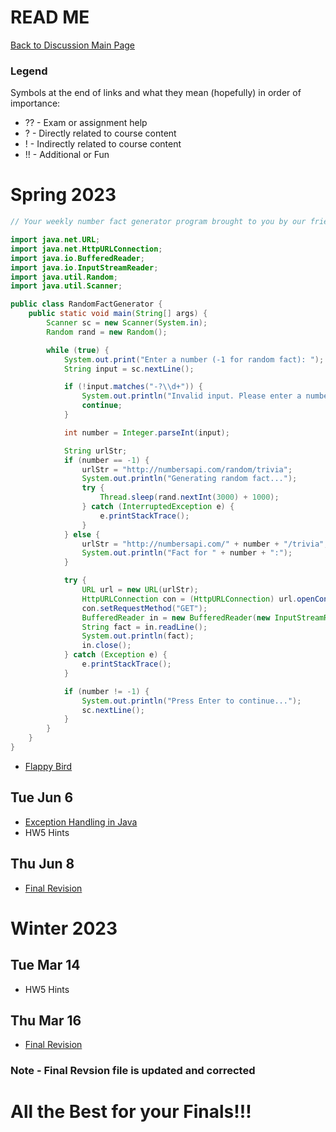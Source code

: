 # READ ME
[Back to Discussion Main Page](https://github.com/TejasViswa/PIC20A_Disc)
### Legend
Symbols at the end of links and what they mean (hopefully) in order of importance:
- ?? - Exam or assignment help
- ? - Directly related to course content
- ! - Indirectly related to course content
- !! - Additional or Fun

# Spring 2023
```java
// Your weekly number fact generator program brought to you by our friend ChatGPT

import java.net.URL;
import java.net.HttpURLConnection;
import java.io.BufferedReader;
import java.io.InputStreamReader;
import java.util.Random;
import java.util.Scanner;

public class RandomFactGenerator {
    public static void main(String[] args) {
        Scanner sc = new Scanner(System.in);
        Random rand = new Random();

        while (true) {
            System.out.print("Enter a number (-1 for random fact): ");
            String input = sc.nextLine();

            if (!input.matches("-?\\d+")) {
                System.out.println("Invalid input. Please enter a number or -1 for random fact.");
                continue;
            }

            int number = Integer.parseInt(input);

            String urlStr;
            if (number == -1) {
                urlStr = "http://numbersapi.com/random/trivia";
                System.out.println("Generating random fact...");
                try {
                    Thread.sleep(rand.nextInt(3000) + 1000);
                } catch (InterruptedException e) {
                    e.printStackTrace();
                }
            } else {
                urlStr = "http://numbersapi.com/" + number + "/trivia";
                System.out.println("Fact for " + number + ":");
            }

            try {
                URL url = new URL(urlStr);
                HttpURLConnection con = (HttpURLConnection) url.openConnection();
                con.setRequestMethod("GET");
                BufferedReader in = new BufferedReader(new InputStreamReader(con.getInputStream()));
                String fact = in.readLine();
                System.out.println(fact);
                in.close();
            } catch (Exception e) {
                e.printStackTrace();
            }

            if (number != -1) {
                System.out.println("Press Enter to continue...");
                sc.nextLine();
            }
        }
    }
}

```

- [Flappy Bird](https://github.com/TejasViswa/PIC20A_Disc/tree/main/FlappyBird)

## Tue Jun 6
- [Exception Handling in Java](Exceptions.md)
- HW5 Hints

## Thu Jun 8
- [Final Revision](Final_Revision.md)

# Winter 2023
## Tue Mar 14
- HW5 Hints

## Thu Mar 16
- [Final Revision](Final_Revision.md)
### Note - Final Revsion file is updated and corrected
# All the Best for your Finals!!!

